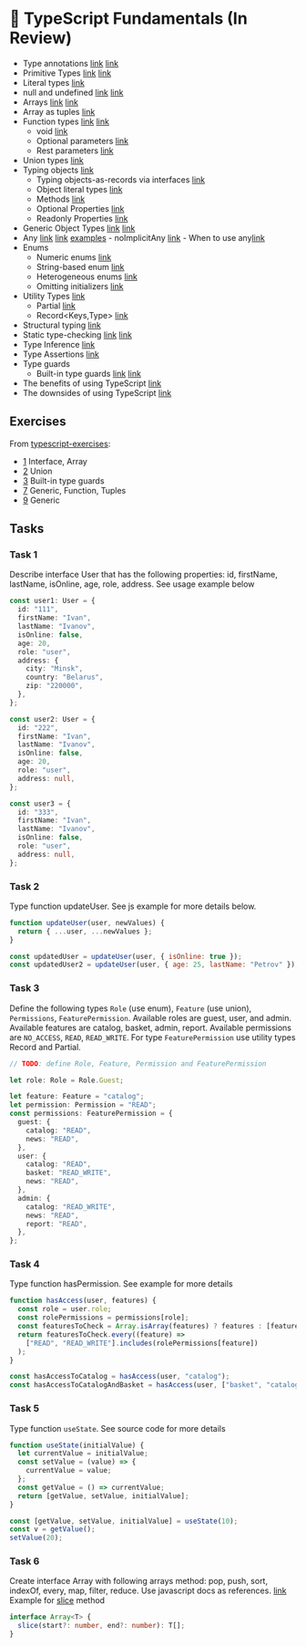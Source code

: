 # 📝 TypeScript Fundamentals (In Review)

- Type
  annotations [link](https://exploringjs.com/tackling-ts/ch_typescript-essentials.html#type-annotations) [link](https://www.typescriptlang.org/docs/handbook/2/basic-types.html#explicit-types)
- Primitive
  Types [link](https://basarat.gitbook.io/typescript/type-system#primitive-types) [link](https://www.typescriptlang.org/docs/handbook/2/everyday-types.html#the-primitives-string-number-and-boolean)
- Literal types [link](https://www.typescriptlang.org/docs/handbook/2/everyday-types.html#literal-types)
- null and
  undefined [link](https://exploringjs.com/tackling-ts/ch_typescript-essentials.html#by-default-undefined-and-null-are-not-included-in-types) [link](https://www.typescriptlang.org/docs/handbook/2/everyday-types.html#null-and-undefined)
- Arrays [link](https://basarat.gitbook.io/typescript/type-system#arrays) [link](https://exploringjs.com/tackling-ts/ch_typing-arrays.html#ways-of-typing-arrays)
- Array as tuples [link](https://exploringjs.com/tackling-ts/ch_typescript-essentials.html#arrays-as-tuples)
- Function
  types [link](https://exploringjs.com/tackling-ts/ch_typescript-essentials.html#function-types) [link](https://www.typescriptlang.org/docs/handbook/2/everyday-types.html#functions)
  - void [link](https://basarat.gitbook.io/typescript/type-system#any)
  - Optional parameters [link](https://exploringjs.com/tackling-ts/ch_typescript-essentials.html#optional-parameters)
  - Rest parameters [link](https://exploringjs.com/tackling-ts/ch_typescript-essentials.html#rest-parameters)
- Union types [link](https://exploringjs.com/tackling-ts/ch_typescript-essentials.html#union-types)
- Typing objects [link](https://exploringjs.com/tackling-ts/ch_typescript-essentials.html#typing-objects)
  - Typing objects-as-records via
    interfaces [link](https://exploringjs.com/tackling-ts/ch_typescript-essentials.html#typing-objects-as-records-via-interfaces)
  - Object literal
    types [link](https://exploringjs.com/tackling-ts/ch_typescript-essentials.html#object-literal-types)
  - Methods [link](https://exploringjs.com/tackling-ts/ch_typescript-essentials.html#methods)
  - Optional Properties [link](https://www.typescriptlang.org/docs/handbook/2/objects.html#optional-properties)
  - Readonly Properties [link](https://www.typescriptlang.org/docs/handbook/2/objects.html#readonly-properties)
- Generic Object
  Types [link](https://www.typescriptlang.org/docs/handbook/2/objects.html#generic-object-types) [link](https://exploringjs.com/tackling-ts/ch_typescript-essentials.html#type-variables-and-generic-types)
- Any [link](https://basarat.gitbook.io/typescript/type-system#any) [link](https://www.typescriptlang.org/docs/handbook/2/everyday-types.html#any) [examples](https://www.typescriptlang.org/play?q=183#example/any) - noImplicitAny [link](https://www.typescriptlang.org/docs/handbook/2/everyday-types.html#noimplicitany) - When to use any[link](https://github.com/formium/typescript#when-to-use-any)
- Enums
  - Numeric enums [link](https://exploringjs.com/tackling-ts/ch_enums.html#numeric-enums)
  - String-based enum [link](https://exploringjs.com/tackling-ts/ch_enums.html#string-based-enums)
  - Heterogeneous enums [link](https://exploringjs.com/tackling-ts/ch_enums.html#heterogeneous-enums)
  - Omitting initializers [link](https://exploringjs.com/tackling-ts/ch_enums.html#omitting-initializers)
- Utility Types [link](https://www.typescriptlang.org/docs/handbook/utility-types.html)
  - Partial<Type> [link](https://www.typescriptlang.org/docs/handbook/utility-types.html#partialtype)
  - Record<Keys,Type> [link](https://www.typescriptlang.org/docs/handbook/utility-types.html#recordkeystype)
- Structural
  typing [link](https://www.typescriptlang.org/docs/handbook/typescript-in-5-minutes.html#structural-type-system)
- Static
  type-checking [link](https://en.wikipedia.org/wiki/Type_system#Static_type_checking) [link](https://en.wikipedia.org/wiki/Type_system#Dynamic_type_checking_and_runtime_type_information)
- Type Inference [link](https://www.typescriptlang.org/docs/handbook/type-inference.html)
- Type Assertions [link](https://www.typescriptlang.org/docs/handbook/2/everyday-types.html#type-assertions)
- Type guards
  - Built-in type
    guards [link](https://exploringjs.com/tackling-ts/ch_type-guards-assertion-functions.html#narrowing-via-built-in-type-guards) [link](https://exploringjs.com/tackling-ts/ch_type-guards-assertion-functions.html#when-are-static-types-too-general)
- The benefits of using
  TypeScript [link](https://exploringjs.com/tackling-ts/ch_why-typescript.html#the-benefits-of-using-typescript)
- The downsides of using
  TypeScript [link](https://exploringjs.com/tackling-ts/ch_why-typescript.html#the-downsides-of-using-typescript)

## Exercises

From [typescript-exercises](https://github.com/typescript-exercises/typescript-exercises/):

- [1](https://github.com/typescript-exercises/typescript-exercises/tree/master/src/exercises/1) Interface, Array
- [2](https://github.com/typescript-exercises/typescript-exercises/tree/master/src/exercises/2) Union
- [3](https://github.com/typescript-exercises/typescript-exercises/tree/master/src/exercises/3) Built-in type guards
- [7](https://github.com/typescript-exercises/typescript-exercises/tree/master/src/exercises/7) Generic, Function,
  Tuples
- [9](https://github.com/typescript-exercises/typescript-exercises/tree/master/src/exercises/9) Generic

## Tasks

### Task 1

Describe interface User that has the following properties: id, firstName, lastName, isOnline, age, role, address. See usage example below

```typescript
const user1: User = {
  id: "111",
  firstName: "Ivan",
  lastName: "Ivanov",
  isOnline: false,
  age: 20,
  role: "user",
  address: {
    city: "Minsk",
    country: "Belarus",
    zip: "220000",
  },
};

const user2: User = {
  id: "222",
  firstName: "Ivan",
  lastName: "Ivanov",
  isOnline: false,
  age: 20,
  role: "user",
  address: null,
};

const user3 = {
  id: "333",
  firstName: "Ivan",
  lastName: "Ivanov",
  isOnline: false,
  role: "user",
  address: null,
};
```

### Task 2

Type function updateUser. See js example for more details below.

```js
function updateUser(user, newValues) {
  return { ...user, ...newValues };
}

const updatedUser = updateUser(user, { isOnline: true });
const updatedUser2 = updateUser(user, { age: 25, lastName: "Petrov" });
```

### Task 3

Define the following types `Role` (use enum), `Feature` (use union), `Permissions`, `FeaturePermission`. Available roles are guest,
user, and admin. Available features are catalog, basket, admin, report. Available permissions are `NO_ACCESS`, `READ`, `READ_WRITE`. For type `FeaturePermission` use utility types Record and Partial.

```typescript
// TODO: define Role, Feature, Permission and FeaturePermission

let role: Role = Role.Guest;

let feature: Feature = "catalog";
let permission: Permission = "READ";
const permissions: FeaturePermission = {
  guest: {
    catalog: "READ",
    news: "READ",
  },
  user: {
    catalog: "READ",
    basket: "READ_WRITE",
    news: "READ",
  },
  admin: {
    catalog: "READ_WRITE",
    news: "READ",
    report: "READ",
  },
};
```

### Task 4

Type function hasPermission. See example for more details

```js
function hasAccess(user, features) {
  const role = user.role;
  const rolePermissions = permissions[role];
  const featuresToCheck = Array.isArray(features) ? features : [features];
  return featuresToCheck.every((feature) =>
    ["READ", "READ_WRITE"].includes(rolePermissions[feature])
  );
}

const hasAccessToCatalog = hasAccess(user, "catalog");
const hasAccessToCatalogAndBasket = hasAccess(user, ["basket", "catalog"]);
```

### Task 5

Type function `useState`. See source code for more details

```js
function useState(initialValue) {
  let currentValue = initialValue;
  const setValue = (value) => {
    currentValue = value;
  };
  const getValue = () => currentValue;
  return [getValue, setValue, initialValue];
}

const [getValue, setValue, initialValue] = useState(10);
const v = getValue();
setValue(20);
```

### Task 6

Create interface Array<T> with following arrays method: pop, push, sort, indexOf, every, map, filter, reduce. Use
javascript docs as
references. [link](https://developer.mozilla.org/en-US/docs/Web/JavaScript/Reference/Global_Objects/Array)
Example for [slice](https://developer.mozilla.org/en-US/docs/Web/JavaScript/Reference/Global_Objects/Array/slice#syntax) method

```typescript
interface Array<T> {
  slice(start?: number, end?: number): T[];
}
```
